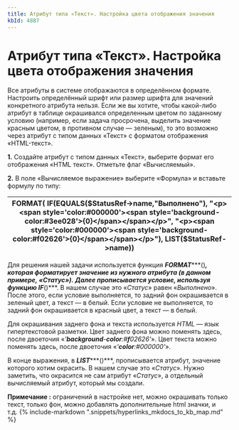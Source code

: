 ```yaml
---
title: Атрибут типа «Текст». Настройка цвета отображения значения
kbId: 4887
---
```


# Атрибут типа «Текст». Настройка цвета отображения значения

Все атрибуты в системе отображаются в определённом формате. Настроить определённый шрифт или размер шрифта для значений конкретного атрибута нельзя. Если же вы хотите, чтобы какой-либо атрибут в таблице окрашивался определенным цветом по заданному условию (например, если задача просрочена, выделить значение красным цветом, в противном случае — зеленым), то это возможно через атрибут с типом данных «Текст» с форматом отображения «HTML-текст».

**1.** Создайте атрибут с типом данных «Текст», выберите формат его отображения «HTML текст». Отметьте флаг «Вычисляемый».

**2.** В поле «Вычисляемое выражение» выберите «Формула» и вставьте формулу по типу:

| FORMAT( IF(EQUALS($StatusRef->name,"Выполнено"), "<p><span style='color:#000000'><span style='background-color:#3ee028'>{0}</span></span></p>", "<p><span style='color:#000000'><span style='background-color:#f02626'>{0}</span></span></p>"), LIST($StatusRef->name)) |
| --- |

Для решения нашей задачи используется функция ***FORMAT******()***, которая форматирует значение из нужного атрибута (в данном примере, «*Статус*»). Далее прописывается условие, используя функцию ***IF******()***. В нашем случае это «*Статус*» равен «*Выполнено*». После этого, если условие выполняется, то задний фон окрашивается в зеленый цвет, а текст — в белый. Если условие не выполняется, то задний фон окрашивается в красный цвет, а текст — в белый.

Для окрашивания заднего фона и текста используется *HTML* — язык гипертекстовой разметки. Цвет заднего фона можно поменять здесь, после двоеточия «*'**background**-**color**:#**f**02626'*». Цвет текста можно поменять здесь, после двоеточия «*'**color**:#000000'*».

В конце выражения, в ***LIST******()***, прописывается атрибут, значение которого хотим окрасить. В нашем случае это «*Статус*». Нужно заметить, что окрасится не сам атрибут «*Статус*», а отдельный вычисляемый атрибут, который мы создали.

**Примечание :** ограничений в настройке нет, можно окрашивать только текст, только фон, можно добавлять дополнительные html значки, и т.д. {% include-markdown ".snippets/hyperlinks_mkdocs_to_kb_map.md" %}
